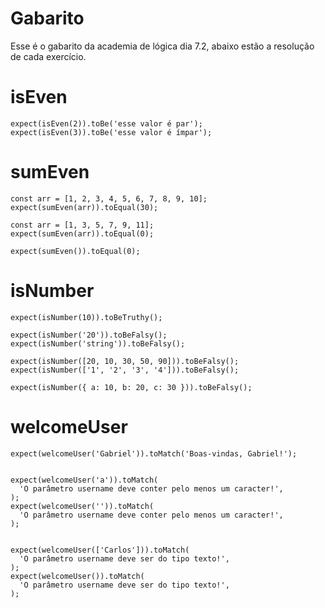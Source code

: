 # Gabarito

Esse é o gabarito da academia de lógica dia 7.2, abaixo estão a resolução de cada exercício.

# isEven

```
expect(isEven(2)).toBe('esse valor é par');
expect(isEven(3)).toBe('esse valor é ímpar');
```

# sumEven

```
const arr = [1, 2, 3, 4, 5, 6, 7, 8, 9, 10];
expect(sumEven(arr)).toEqual(30);

const arr = [1, 3, 5, 7, 9, 11];
expect(sumEven(arr)).toEqual(0);

expect(sumEven()).toEqual(0);
```

# isNumber

```
expect(isNumber(10)).toBeTruthy();

expect(isNumber('20')).toBeFalsy();
expect(isNumber('string')).toBeFalsy();

expect(isNumber([20, 10, 30, 50, 90])).toBeFalsy();
expect(isNumber(['1', '2', '3', '4'])).toBeFalsy();

expect(isNumber({ a: 10, b: 20, c: 30 })).toBeFalsy();
```

# welcomeUser

```
expect(welcomeUser('Gabriel')).toMatch('Boas-vindas, Gabriel!');


expect(welcomeUser('a')).toMatch(
  'O parâmetro username deve conter pelo menos um caracter!',
);
expect(welcomeUser('')).toMatch(
  'O parâmetro username deve conter pelo menos um caracter!',
);


expect(welcomeUser(['Carlos'])).toMatch(
  'O parâmetro username deve ser do tipo texto!',
);
expect(welcomeUser()).toMatch(
  'O parâmetro username deve ser do tipo texto!',
);
```
